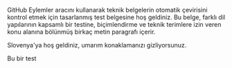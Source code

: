 GitHub Eylemler aracını kullanarak teknik belgelerin otomatik çevirisini kontrol etmek için tasarlanmış test belgesine hoş geldiniz.
Bu belge, farklı dil yapılarının kapsamlı bir testine, biçimlendirme ve teknik terimlere izin veren konu alanına bölünmüş birkaç metin paragrafı içerir.

Slovenya'ya hoş geldiniz, umarım konaklamanızı gizliyorsunuz.

Bu bir test